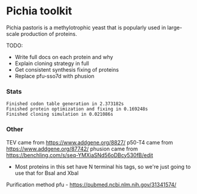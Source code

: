 
# Pichia toolkit

Pichia pastoris is a methylotrophic yeast that is popularly used in large-scale production of proteins.


TODO: 
- Write full docs on each protein and why
- Explain cloning strategy in full
- Get consistent synthesis fixing of proteins
- Replace pfu-sso7d with phusion

### Stats
```
Finished codon table generation in 2.373182s
Finished protein optimization and fixing in 0.169248s
Finished cloning simulation in 0.021086s
```
### Other

TEV came from https://www.addgene.org/8827/
p50-T4 came from https://www.addgene.org/87742/
phusion came from https://benchling.com/s/seq-YMXiaSNd56oDBcy530fB/edit

- Most proteins in this set have N terminal his tags, so we're just going to use that for BsaI and XbaI

Purification method pfu - https://pubmed.ncbi.nlm.nih.gov/31341574/

